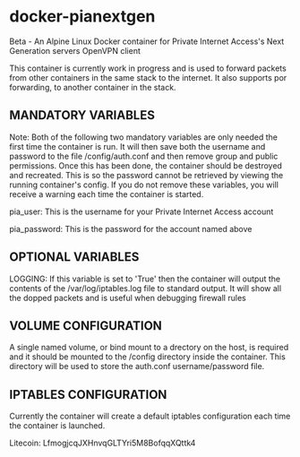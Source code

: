 # docker-pianextgen
Beta - An Alpine Linux Docker container for Private Internet Access's Next Generation servers OpenVPN client

This container is currently work in progress and is used to forward packets from other containers in the same stack to the internet. It also supports por forwarding, to another container in the stack.

## MANDATORY VARIABLES

Note: Both of the following two mandatory variables are only needed the first time the container is run. It will then save both the username and password to the file /config/auth.conf and then remove group and public permissions. Once this has been done, the container should be destroyed and recreated. This is so the password cannot be retrieved by viewing the running container's config. If you do not remove these variables, you will receive a warning each time the container is started.

pia_user: This is the username for your Private Internet Access account

pia_password: This is the password for the account named above

## OPTIONAL VARIABLES

LOGGING: If this variable is set to 'True' then the container will output the contents of the /var/log/iptables.log file to standard output. It will show all the dopped packets and is useful when debugging firewall rules

## VOLUME CONFIGURATION

A single named volume, or bind mount to a drectory on the host, is required and it should be mounted to the /config directory inside the container. This directory will be used to store the auth.conf username/password file.

## IPTABLES CONFIGURATION

Currently the container will create a default iptables configuration each time the container is launched.

Litecoin: LfmogjcqJXHnvqGLTYri5M8BofqqXQttk4